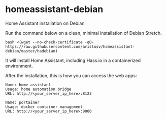 # homeassistant-debian
Home Assistant installation on Debian

Run the command below on a clean, minimal installation of Debian Stretch.
```
bash <(wget --no-check-certificate -qO- https://raw.githubusercontent.com/aristosv/homeassistant-debian/master/hadebian)
```
It will install Home Assistant, including Hass.io in a containerized environment.

After the installation, this is how you can access the web apps:
```
Name: home assistant
Usage: home automation bridge
URL: http://<your_server_ip_here>:8123
```
```
Name: portainer
Usage: docker container management
URL: http://<your_server_ip_here>:9000
```
